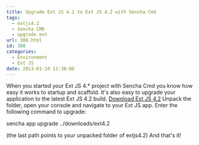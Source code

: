```yaml
---
title: Upgrade Ext JS 4.1 to Ext JS 4.2 with Sencha Cmd
tags:
  - extjs4.2
  - Sencha CMD
  - upgrade ext
url: 308.html
id: 308
categories:
  - Environment
  - Ext JS
date: 2013-01-10 11:38:08
---
```


When you started your Ext JS 4.* project with Sencha Cmd you know how easy it works to startup and scaffold. It's also easy to upgrade your application to the latest Ext JS 4.2 build. [Download Ext JS 4.2](http://www.sencha.com/products/extjs/download/) Unpack the folder, open your console and navigate to your Ext JS app. Enter the following command to upgrade:

sencha app upgrade ../downloads/ext4.2

(the last path points to your unpacked folder of extjs4.2) And that's it!